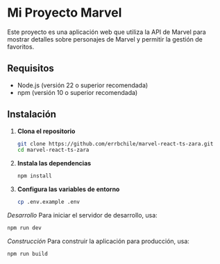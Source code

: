 # Mi Proyecto Marvel

Este proyecto es una aplicación web que utiliza la API de Marvel para mostrar detalles sobre personajes de Marvel y permitir la gestión de favoritos.

## Requisitos

- Node.js (versión 22 o superior recomendada)
- npm (versión 10 o superior recomendada)

## Instalación

1. **Clona el repositorio**

   ```bash
   git clone https://github.com/errbchile/marvel-react-ts-zara.git
   cd marvel-react-ts-zara
   ```

2. **Instala las dependencias**

   ```bash
   npm install
   ```

3. **Configura las variables de entorno**

   ```bash
   cp .env.example .env
   ```

*Desarrollo*
Para iniciar el servidor de desarrollo, usa:

```bash
npm run dev
```

*Construcción*
Para construir la aplicación para producción, usa:


```bash
npm run build
```

